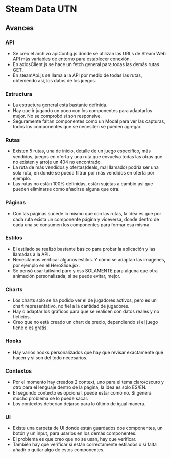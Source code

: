 # Steam Data UTN

## Avances

### API
- Se creó el archivo apiConfig.js donde se utilizan las URLs de Steam Web API más variables de entorno para establecer conexión.
- En axiosClient.js se hace un fetch general para todas las demás rutas GET.
- En steamApi.js se llama a la API por medio de todas las rutas, obteniendo así, los datos de los juegos.

### Estructura
- La estructura general está bastante definida.
- Hay que ir jugando un poco con los componentes para adaptarlos mejor. No se comprobó si son responsive.
- Seguramente faltan componentes como un Modal para ver las capturas, todos los componentes que se necesiten se pueden agregar.

### Rutas
- Existen 5 rutas, una de inicio, detalle de un juego específico, más vendidos, juegos en oferta y una ruta que envuelva todas las otras que no existen y arroje un 404 no encontrado.
- La ruta de más vendidos y ofertas(deals, mal llamado) podría ser una sola ruta, en donde se pueda filtrar por más vendidos en oferta por ejemplo.
- Las rutas no están 100% definidas, están sujetas a cambio así que pueden eliminarse como añadirse alguna que otra.

### Páginas
- Con las páginas sucede lo mismo que con las rutas, la idea es que por cada ruta exista un componente página y viceversa, donde dentro de cada una se consumen los componentes para formar esa misma.

### Estilos
- El estilado se realizó bastante básico para probar la aplicación y las llamadas a la API.
- Necesitamos verificar algunos estilos. Y cómo se adaptan las imágenes, por ejemplo en el HeroSlide.jsx.
- Se pensó usar tailwind puro y css SOLAMENTE para alguna que otra animación personalizada, si se puede evitar, mejor.

### Charts
- Los charts solo se ha podido ver el de jugadores activos, pero es un chart representativo, no fiel a la cantidad de jugadores.
- Hay q adaptar los gráficos para que se realicen con datos reales y no ficticios.
- Creo que no está creado un chart de precio, dependiendo si el juego tiene o es gratis.

### Hooks
- Hay varios hooks personalizados que hay que revisar exactamente qué hacen y si son del todo necesarios.

### Contextos
- Por el momento hay creados 2 context, uno para el tema claro/oscuro y otro para el lenguaje dentro de la página, la idea es solo ES/EN.
- El segundo contexto es opcional, puede estar como no. Si genera mucho problema se lo puede sacar.
- Los contextos deberían dejarse para lo último de igual manera.

### UI
- Existe una carpeta de UI donde están guardados dos componentes, un botón y un input, para usarlos en los demás componentes.
- El problema es que creo que no se usan, hay que verificar.
- También hay que verificar si están correctamente estilados o si falta añadir o quitar algo de estos componentes.
